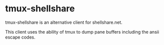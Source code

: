# tmux-shellshare

tmux-shellshare is an alternative client for shellshare.net.

This client uses the ability of tmux to dump pane buffers including the ansii escape codes.

